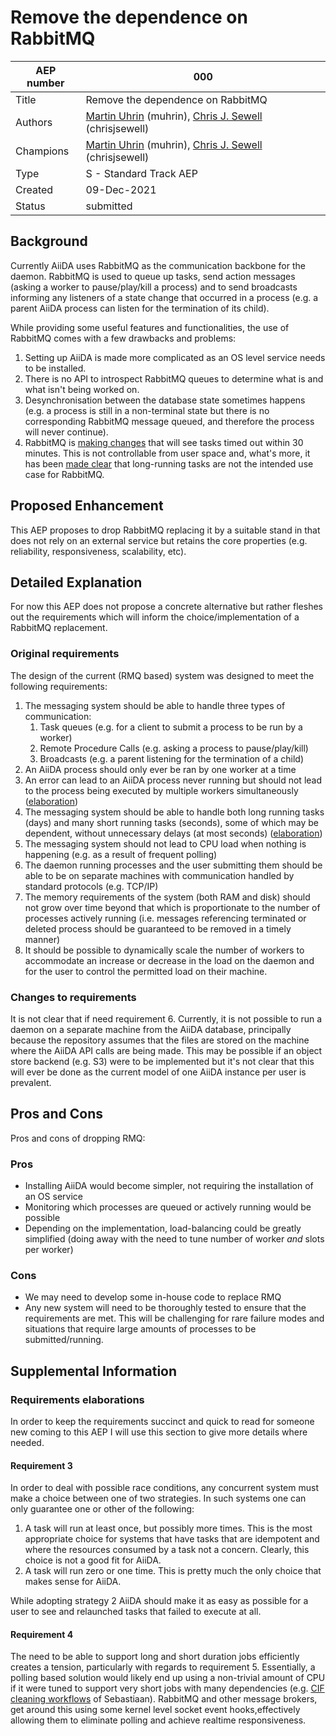 # Remove the dependence on RabbitMQ

| AEP number | 000                                                          |
|------------|--------------------------------------------------------------|
| Title      | Remove the dependence on RabbitMQ                            |
| Authors    | [Martin Uhrin](mailto:martin.uhrin@epfl.ch) (muhrin), [Chris J. Sewell](mailto:christopher.sewell@epfl.ch) (chrisjsewell)|
| Champions  | [Martin Uhrin](mailto:martin.uhrin@epfl.ch) (muhrin), [Chris J. Sewell](mailto:christopher.sewell@epfl.ch) (chrisjsewell)|
| Type       | S - Standard Track AEP                                       |
| Created    | 09-Dec-2021                                                  |
| Status     | submitted                                                    |

## Background

Currently AiiDA uses RabbitMQ as the communication backbone for the daemon.  RabbitMQ is used to queue up tasks, send action messages (asking a worker to pause/play/kill a process) and to send broadcasts informing any listeners of a state change that occurred in a process (e.g. a parent AiiDA process can listen for the termination of its child).

While providing some useful features and functionalities, the use of RabbitMQ comes with a few drawbacks and problems:
1.  Setting up AiiDA is made more complicated as an OS level service needs to be installed.
2.  There is no API to introspect RabbitMQ queues to determine what is and what isn't being worked on.
3.  Desynchronisation between the database state sometimes happens (e.g. a process is still in a non-terminal state but there is no corresponding RabbitMQ message queued, and therefore the process will never continue).
4.  RabbitMQ is [making changes](https://github.com/rabbitmq/rabbitmq-server/pull/2990) that will see tasks timed out within 30 minutes.  This is not controllable from user space and, what's more, it has been [made clear](https://github.com/rabbitmq/rabbitmq-server/discussions/3345) that long-running tasks are not the intended use case for RabbitMQ.

## Proposed Enhancement 
This AEP proposes to drop RabbitMQ replacing it by a suitable stand in that does not rely on an external service but retains the core properties (e.g. reliability, responsiveness, scalability, etc).

## Detailed Explanation 

For now this AEP does not propose a concrete alternative but rather fleshes out the requirements which will inform the choice/implementation of a RabbitMQ replacement.

### Original requirements

The design of the current (RMQ based) system was designed to meet the following requirements:
1. The messaging system should be able to handle three types of communication:
   1. Task queues (e.g. for a client to submit a process to be run by a worker)
   2. Remote Procedure Calls (e.g. asking a process to pause/play/kill)
   3. Broadcasts (e.g. a parent listening for the termination of a child)
2. An AiiDA process should only ever be ran by one worker at a time
3. An error can lead to an AiiDA process never running but should not lead to the process being executed by multiple workers simultaneously ([elaboration](#requirement-3))
4. The messaging system should be able to handle both long running tasks (days) and many short running tasks (seconds), some of which may be dependent, without unnecessary delays (at most seconds) ([elaboration](#requirement-4))
5. The messaging system should not lead to CPU load when nothing is happening (e.g. as a result of frequent polling)
6. The daemon running processes and the user submitting them should be able to be on separate machines with communication handled by standard protocols (e.g. TCP/IP)
7. The memory requirements of the system (both RAM and disk) should not grow over time beyond that which is proportionate to the number of processes actively running (i.e. messages referencing terminated or deleted process should be guaranteed to be removed in a timely manner)
8. It should be possible to dynamically scale the number of workers to accommodate an increase or decrease in the load on the daemon and for the user to control the permitted load on their machine.


### Changes to requirements

It is not clear that if need requirement 6.  Currently, it is not possible to run a daemon on a separate machine from the AiiDA database, principally because the repository assumes that the files are stored on the machine where the AiiDA API calls are being made.  This may be possible if an object store backend (e.g. S3) were to be implemented but it's not clear that this will ever be done as the current model of one AiiDA instance per user is prevalent.

## Pros and Cons 

Pros and cons of dropping RMQ:

### Pros
* Installing AiiDA would become simpler, not requiring the installation of an OS service
* Monitoring which processes are queued or actively running would be possible
* Depending on the implementation, load-balancing could be greatly simplified (doing away with the need to tune number of worker _and_ slots per worker)

### Cons
* We may need to develop some in-house code to replace RMQ
* Any new system will need to be thoroughly tested to ensure that the requirements are met.  This will be challenging for rare failure modes and situations that require large amounts of processes to be submitted/running.


## Supplemental Information

### Requirements elaborations

In order to keep the requirements succinct and quick to read for someone new coming to this AEP I will use this section to give more details where needed.

#### Requirement 3

In order to deal with possible race conditions, any concurrent system must make a choice between one of two strategies. In such systems one can only guarantee one or other of the following:

1. A task will run at least once, but possibly more times. This is the most appropriate choice for systems that have tasks that are idempotent and where the resources consumed by a task not a concern. Clearly, this choice is not a good fit for AiiDA.
2. A task will run zero or one time. This is pretty much the only choice that makes sense for AiiDA.

While adopting strategy 2 AiiDA should make it as easy as possible for a user to see and relaunched tasks that failed to execute at all.


#### Requirement 4

The need to be able to support long and short duration jobs efficiently creates a tension, particularly with regards to requirement 5.  Essentially, a polling based solution would likely end up using a non-trivial amount of CPU if it were tuned to support very short jobs with many dependencies (e.g. [CIF cleaning workflows]((https://github.com/chrisjsewell/aiida-process-coordinator/discussions/4#discussioncomment-1296748)) of Sebastiaan).  RabbitMQ and other message brokers, get around this using some kernel level socket event hooks,effectively allowing them to eliminate polling and achieve realtime responsiveness.